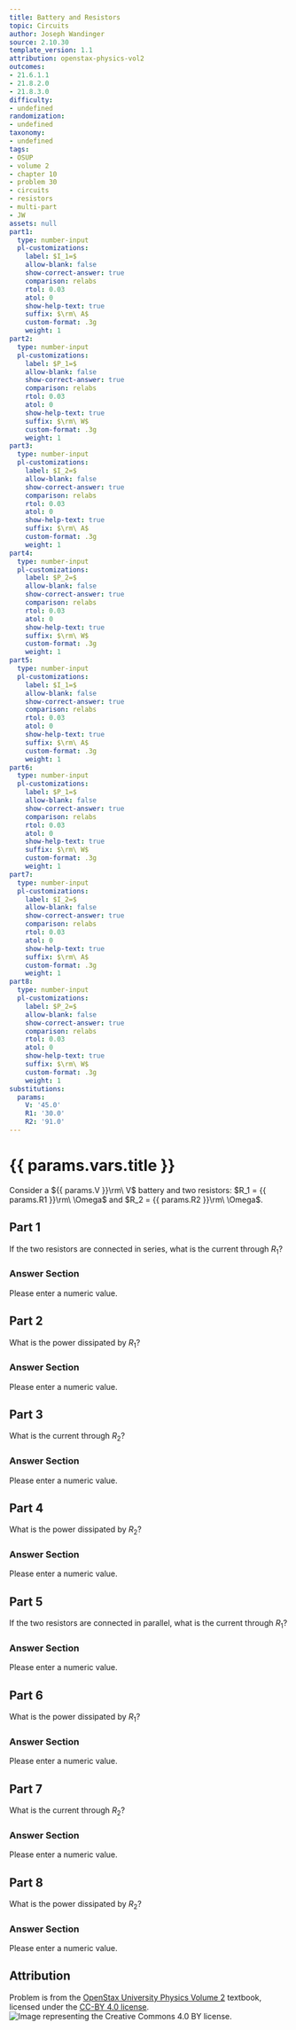```yaml
---
title: Battery and Resistors
topic: Circuits
author: Joseph Wandinger
source: 2.10.30
template_version: 1.1
attribution: openstax-physics-vol2
outcomes:
- 21.6.1.1
- 21.8.2.0
- 21.8.3.0
difficulty:
- undefined
randomization:
- undefined
taxonomy:
- undefined
tags:
- OSUP
- volume 2
- chapter 10
- problem 30
- circuits
- resistors
- multi-part
- JW
assets: null
part1:
  type: number-input
  pl-customizations:
    label: $I_1=$
    allow-blank: false
    show-correct-answer: true
    comparison: relabs
    rtol: 0.03
    atol: 0
    show-help-text: true
    suffix: $\rm\ A$
    custom-format: .3g
    weight: 1
part2:
  type: number-input
  pl-customizations:
    label: $P_1=$
    allow-blank: false
    show-correct-answer: true
    comparison: relabs
    rtol: 0.03
    atol: 0
    show-help-text: true
    suffix: $\rm\ W$
    custom-format: .3g
    weight: 1
part3:
  type: number-input
  pl-customizations:
    label: $I_2=$
    allow-blank: false
    show-correct-answer: true
    comparison: relabs
    rtol: 0.03
    atol: 0
    show-help-text: true
    suffix: $\rm\ A$
    custom-format: .3g
    weight: 1
part4:
  type: number-input
  pl-customizations:
    label: $P_2=$
    allow-blank: false
    show-correct-answer: true
    comparison: relabs
    rtol: 0.03
    atol: 0
    show-help-text: true
    suffix: $\rm\ W$
    custom-format: .3g
    weight: 1
part5:
  type: number-input
  pl-customizations:
    label: $I_1=$
    allow-blank: false
    show-correct-answer: true
    comparison: relabs
    rtol: 0.03
    atol: 0
    show-help-text: true
    suffix: $\rm\ A$
    custom-format: .3g
    weight: 1
part6:
  type: number-input
  pl-customizations:
    label: $P_1=$
    allow-blank: false
    show-correct-answer: true
    comparison: relabs
    rtol: 0.03
    atol: 0
    show-help-text: true
    suffix: $\rm\ W$
    custom-format: .3g
    weight: 1
part7:
  type: number-input
  pl-customizations:
    label: $I_2=$
    allow-blank: false
    show-correct-answer: true
    comparison: relabs
    rtol: 0.03
    atol: 0
    show-help-text: true
    suffix: $\rm\ A$
    custom-format: .3g
    weight: 1
part8:
  type: number-input
  pl-customizations:
    label: $P_2=$
    allow-blank: false
    show-correct-answer: true
    comparison: relabs
    rtol: 0.03
    atol: 0
    show-help-text: true
    suffix: $\rm\ W$
    custom-format: .3g
    weight: 1
substitutions:
  params:
    V: '45.0'
    R1: '30.0'
    R2: '91.0'
---
```

# {{ params.vars.title }}
Consider a ${{ params.V }}\rm\ V$ battery and two resistors: $R_1 = {{ params.R1 }}\rm\ \Omega$ and $R_2 = {{ params.R2 }}\rm\ \Omega$.

## Part 1

If the two resistors are connected in series, what is the current through $R_1$?

### Answer Section

Please enter a numeric value.

## Part 2

What is the power dissipated by $R_1$?

### Answer Section

Please enter a numeric value.

## Part 3

What is the current through $R_2$?

### Answer Section

Please enter a numeric value.

## Part 4

What is the power dissipated by $R_2$?

### Answer Section

Please enter a numeric value.

## Part 5

If the two resistors are connected in parallel, what is the current through $R_1$?

### Answer Section

Please enter a numeric value.

## Part 6

What is the power dissipated by $R_1$?

### Answer Section

Please enter a numeric value.

## Part 7

What is the current through $R_2$?

### Answer Section

Please enter a numeric value.

## Part 8

What is the power dissipated by $R_2$?

### Answer Section

Please enter a numeric value.

## Attribution

Problem is from the [OpenStax University Physics Volume 2](https://openstax.org/details/books/university-physics-volume-2) textbook, licensed under the [CC-BY 4.0 license](https://creativecommons.org/licenses/by/4.0/).<br>![Image representing the Creative Commons 4.0 BY license.](https://raw.githubusercontent.com/firasm/bits/master/by.png)